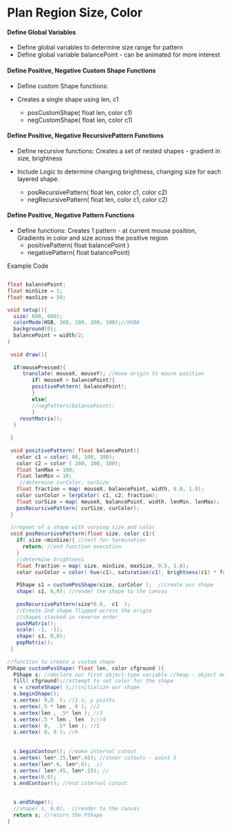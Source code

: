 # Plan Region Size, Color

#### Define Global Variables

* Define global variables to determine size range for pattern
* Define global variable balancePoint - can be animated for more interest 

#### Define Positive, Negative Custom Shape Functions

* Define custom Shape functions:
* Creates a single shape using len, c1

  * posCustomShape\( float len, color c1\)
  * negCustomShape\( float len, color c1\)

#### Define  Positive, Negative RecursivePattern Functions

* Define recursive functions: Creates a set of nested shapes - gradient in size, brightness
* Include Logic to determine changing brightness, changing size for each layered shape.

  * posRecursivePattern\( float len, color c1, color c2\)
  * negRecursivePattern\( float len, color c1, color c2\)

#### Define Positive, Negative Pattern Functions

* Define functions:  Creates 1 pattern - at  current mouse position, Gradients in color and size across the positive region
  * positivePattern\( float balancePoint \)
  * negativePattern\( float balancePoint\)

Example Code

```java

float balancePoint;
float minSize = 1;
float maxSize = 50;

void setup(){
  size( 600, 600);
  colorMode(HSB, 360, 100, 100, 100);//HSBA
  background(0);
  balancePoint = width/2;
}
 
 void draw(){
  
  if(mousePressed){
     translate( mouseX, mouseY); //move origin to mouse position
        if( mouseX > balancePoint){
        positivePattern( balancePoint);
        }
        else{
        //negPattern(balancePoint);
        }
    resetMatrix();
  }
   
 }
 
 void positivePattern( float balancePoint){
   color c1 = color( 80, 100, 100);
   color c2 = color ( 280, 100, 100);
   float lenMax = 100;
   float lenMin = 10;
    //determine curColor, curSize
   float fraction = map( mouseX, balancePoint, width, 0.0, 1.0);
   color curColor = lerpColor( c1, c2, fraction);
   float curSize = map( mouseX, balancePoint, width, lenMin, lenMax);
   posRecursivePattern( curSize, curColor);
 }
 
 //repeat of a shape with varying size and color
 void posRecursivePattern(float size, color c1){
   if( size <minSize){ //test for termination
     return; //end function execution
   }
   //determine brightness
   float fraction = map( size, minSize, maxSize, 0.5, 1.0);
   color curColor = color( hue(c1), saturation(c1), brightness(c1) * fraction);
   
   PShape s1 = customPosShape(size, curColor );  //create our shape
   shape( s1, 0,0); //render the shape to the canvas
 
   posRecursivePattern(size*0.8,  c1  );
   //Create 2nd shape flipped across the origin
   //shapes stacked in reverse order
   pushMatrix();
   scale( -1, -1);
   shape( s1, 0,0);
   popMatrix();
 }
 
//function to create a custom shape
PShape customPosShape( float len, color cfground ){
  PShape s; //declare our first object-type variable //heap - object memory
  fill( cfground);//attempt to set color for the shape
  s = createShape( );//initialize our shape
  s.beginShape();
  s.vertex( 0,0  ); //1 x, y points
  s.vertex(.5 * len , 0 ); //2
  s.vertex(len , .5* len ); //3
  s.vertex(.5 * len , len  );//4
  s.vertex( 0,  .5* len ); //5
  s.vertex( 0, 0 ); //6
  
  
  s.beginContour(); //make internal cutout 
  s.vertex( len*.25,len*.45); //inner cutouts - point 5
  s.vertex(len*.6, len*.6);  // 
  s.vertex( len*.45, len*.25); // 
  s.vertex(0,0);
  s.endContour(); //end internal cutout

  
  s.endShape();
  //shape( s, 0,0);  //render to the canvas
  return s; //return the PShape
}


  
```

